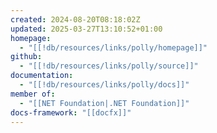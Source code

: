 ```yaml
---
created: 2024-08-20T08:18:02Z
updated: 2025-03-27T13:10:52+01:00
homepage:
  - "[[!db/resources/links/polly/homepage]]"
github:
  - "[[!db/resources/links/polly/source]]"
documentation:
  - "[[!db/resources/links/polly/docs]]"
member of:
  - "[[NET Foundation|.NET Foundation]]"
docs-framework: "[[docfx]]"
---
```

